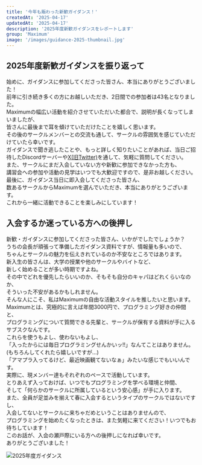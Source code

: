 ```yaml
---
title: '今年も賑わった新歓ガイダンス！'
createdAt: '2025-04-17'
updatedAt: '2025-04-17'
description: '2025年度新歓ガイダンスをレポートします'
group: 'Maximum'
image: '/images/guidance-2025-thumbnail.jpg'
---
```


## 2025年度新歓ガイダンスを振り返って

始めに、ガイダンスに参加してくださった皆さん、本当にありがとうございました！  
前年に引き続き多くの方にお越しいただき、2日間での参加者は43名となりました。  
Maximumの幅広い活動を紹介させていただいた都合で、説明が長くなってしまいましたが、  
皆さんに最後まで耳を傾けていただけたことを嬉しく思います。  
その後のサークルメンバーとの交流も通して、サークルの雰囲気を感じていただけていたら幸いです。  
ガイダンスで聞き逃したことや、もっと詳しく知りたいことがあれば、当日ご招待したDiscordサーバーや[X(旧Twitter)](https://x.com/Maximum03400346)を通して、気軽に質問してください。  
また、サークルにまだ入会していない方や新歓に参加できなかった方も、  
講習会への参加や活動の見学はいつでも大歓迎ですので、是非お越しください。  
最後に、ガイダンス当日に即入会してくださった皆さん、  
数あるサークルからMaximumを選んでいただき、本当にありがとうございます。  
これから一緒に活動できることを楽しみにしています！  

## 入会するか迷っている方への後押し 
新歓・ガイダンスに参加してくださった皆さん、いかがでしたでしょうか？  
うちの会長が頑張って準備したガイダンス資料ですが、情報量も多いので、  
ちゃんとサークルの魅力を伝えきれているのか不安なところではあります。  
新入生の皆さんは、大学の授業や他のサークルやバイトなど、  
新しく始めることが多い時期ですよね。  
その中でどれを優先したらいいのか、そもそも自分のキャパはどれくらいなのか、  
そういった不安があるかもしれません。  
そんな人にこそ、私はMaximumの自由な活動スタイルを推したいと思います。  
Maximumとは、究極的に言えば年間3000円で、プログラミング好きの仲間と、  
プログラミングについて質問できる先輩と、サークルが保有する資料が手に入るサブスクなんです。  
これらを使うもよし、使わないもよし、  
「入ったからには毎日プログラミングせんかいッ!!」なんてことはありません。(もちろんしてくれたら嬉しいですが...)    
「アマプラ入ってるけど、最近映画観てないなぁ」みたいな感じでもいいんです。  
実際に、現メンバー達もそれぞれのペースで活動しています。  
とりあえず入っておけば、いつでもプログラミングを学べる環境と仲間、  
そして「何らかのサークルに所属しているという安心感」が手に入ります。  
また、全員が足並みを揃えて春に入会するというタイプのサークルではないですし、  
入会してないとサークルに来ちゃだめということはありませんので、  
プログラミングを始めたくなったときは、また気軽に来てください！いつでもお待ちしています！  
このお話が、入会の瀬戸際にいる方への後押しになれば幸いです。  
ありがとうございました！

![2025年度ガイダンス](/images/guidance-2025.jpg)